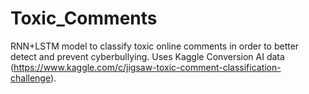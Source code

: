 # Toxic_Comments
RNN+LSTM model to classify toxic online comments in order to better detect and prevent cyberbullying. Uses Kaggle Conversion AI data (https://www.kaggle.com/c/jigsaw-toxic-comment-classification-challenge).

